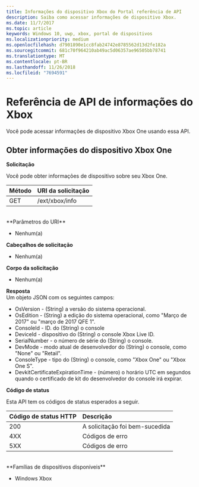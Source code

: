 ```yaml
---
title: Informações do dispositivo Xbox do Portal referência de API
description: Saiba como acessar informações de dispositivo Xbox.
ms.date: 11/7/2017
ms.topic: article
keywords: Windows 10, uwp, xbox, portal de dispositivos
ms.localizationpriority: medium
ms.openlocfilehash: d7901890e1cc8fab24742e8785562d13d2fe182a
ms.sourcegitcommit: 681c70f964210ab49ac5d06357ae96505bb78741
ms.translationtype: MT
ms.contentlocale: pt-BR
ms.lasthandoff: 11/26/2018
ms.locfileid: "7694591"
---
```

# <a name="xbox-info-api-reference"></a>Referência de API de informações do Xbox   
Você pode acessar informações de dispositivo Xbox One usando essa API.

## <a name="get-xbox-one-device-information"></a>Obter informações do dispositivo Xbox One

**Solicitação**

Você pode obter informações de dispositivo sobre seu Xbox One.

Método      | URI da solicitação
:------     | :-----
GET | /ext/xbox/info
<br />
**Parâmetros do URI**

- Nenhum(a)

**Cabeçalhos de solicitação**

- Nenhum(a)

**Corpo da solicitação**

- Nenhum(a)

**Resposta**   
Um objeto JSON com os seguintes campos:

* OsVersion - (String) a versão do sistema operacional.
* OsEdition - (String) a edição do sistema operacional, como "Março de 2017" ou "março de 2017 QFE 1".
* ConsoleId - ID. do (String) o console
* DeviceId - dispositivo do (String) o console Xbox Live ID.
* SerialNumber - o número de série do (String) o console.
* DevMode - modo atual de desenvolvedor do (String) o console, como "None" ou "Retail".
* ConsoleType - tipo do (String) o console, como "Xbox One" ou "Xbox One S".
* DevkitCertificateExpirationTime - (número) o horário UTC em segundos quando o certificado de kit do desenvolvedor do console irá expirar.

**Código de status**

Esta API tem os códigos de status esperados a seguir.

Código de status HTTP      | Descrição
:------     | :-----
200 | A solicitação foi bem-sucedida
4XX | Códigos de erro
5XX | Códigos de erro

<br />
**Famílias de dispositivos disponíveis**

* Windows Xbox